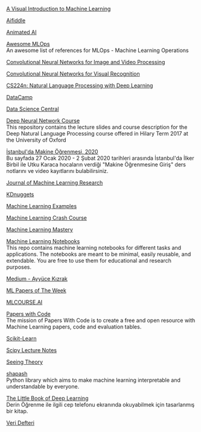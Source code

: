 <p>
<a href="http://www.r2d3.us/visual-intro-to-machine-learning-part-1/?utm_source=aidigest&utm_medium=email&utm_campaign=featured">A Visual Introduction to Machine Learning</a>
</p>
<p>
<a href="https://beta.aifiddle.io/">Aifiddle</a>
</p>
<p>
<a href="https://animatedai.github.io/">Animated AI</a>
</p>
<p>
<a href="https://github.com/visenger/awesome-mlops">Awesome MLOps</a>
<br>An awesome list of references for MLOps - Machine Learning Operations
</p>
<p>
<a href="https://wiki.tum.de/display/lfdv/Convolutional+Neural+Networks+for+Image+and+Video+Processing">Convolutional Neural Networks for Image and Video Processing</a>
</p>
<p>
<a href="http://cs231n.github.io/convolutional-networks/">Convolutional Neural Networks for Visual Recognition</a>
</p>
<p>
<a href="http://web.stanford.edu/class/cs224n/">CS224n: Natural Language Processing with Deep Learning</a>
</p>
<p>
<a href="https://www.datacamp.com/">DataCamp</a>
</p>
<p>
<a href="https://www.datasciencecentral.com/">Data Science Central</a>
</p>
<p>
<a href="https://github.com/oxford-cs-deepnlp-2017/lectures">Deep Neural Network Course</a>
<br>This repository contains the lecture slides and course description for the 
Deep Natural Language Processing course offered in Hilary Term 2017 at the University of Oxford
</p>
<p>
<a href="https://github.com/sibirbil/IMO2020">İstanbul'da Makine Öğrenmesi, 2020</a>
<br>Bu sayfada 27 Ocak 2020 - 2 Şubat 2020 tarihleri arasında İstanbul'da İlker Birbil ile Utku Karaca hocaların 
verdiği "Makine Öğrenmesine Giriş" ders notlarını ve video kayıtlarını bulabilirsiniz.  
</p>
<p>
<a href="http://www.jmlr.org/">Journal of Machine Learning Research</a>
</p>
<p>
<a href="https://www.kdnuggets.com/">KDnuggets</a>
</p>
<p>
<a href="https://github.com/lazyprogrammer/machine_learning_examples">Machine Learning Examples</a>
</p>
<p>
<a href="https://developers.google.com/machine-learning/crash-course/">Machine Learning Crash Course</a>
</p>
<p>
<a href="https://machinelearningmastery.com/">Machine Learning Mastery</a>
</p>
<p>
<a href="https://github.com/dair-ai/ML-Notebooks">Machine Learning Notebooks</a>
<br>This repo contains machine learning notebooks for different tasks and applications. The notebooks are meant to be minimal, easily reusable, and extendable. You are free to use them for educational and research purposes.  
</p>
<p>
<a href="https://medium.com/@ayyucekizrak">Medium - Ayyüce Kızrak</a>
</p>
<p>
<a href="https://github.com/dair-ai/ML-Papers-of-the-Week">ML Papers of The Week</a>
</p>
<p>
<a href="https://mlcourse.ai/">MLCOURSE.AI</a>
</p>
<p>
<a href="https://paperswithcode.com/">Papers with Code</a>
<br>The mission of Papers With Code is to create a free and open resource with Machine Learning papers, code and evaluation tables.  
</p>
<p>
<a href="https://scikit-learn.org/stable/index.html">Scikit-Learn</a>
</p>
<p>
<a href="http://scipy-lectures.org/">Scipy Lecture Notes</a>
</p>
<p>
<a href="https://seeing-theory.brown.edu/index.html">Seeing Theory</a>
</p>
<p>
<a href="https://github.com/MAIF/shapash">shapash</a>
<br>Python library which aims to make machine learning interpretable and understandable by everyone.
</p>
<p>
<a href="https://fleuret.org/francois/lbdl.html">The Little Book of Deep Learning</a>
<br>Derin Öğrenme ile ilgili cep telefonu ekranında okuyabilmek için tasarlanmış bir kitap. 
</p>
<p>
<a href="http://www.veridefteri.com/">Veri Defteri</a>
</p>
